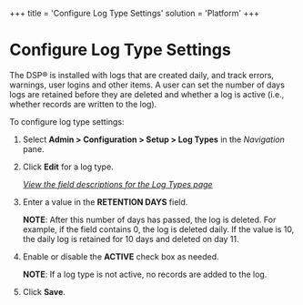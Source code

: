 +++
title = 'Configure Log Type Settings'
solution = 'Platform'
+++

# Configure Log Type Settings

The DSP® is installed with logs that are created daily, and track
errors, warnings, user logins and other items. A user can set the number
of days logs are retained before they are deleted and whether a log is
active (i.e., whether records are written to the log).

To configure log type settings:

1.  Select **Admin \> Configuration \> Setup \> Log Types** in the
    *Navigation* pane.

2.  Click **Edit** for a log type.
    
    [*View the field descriptions for the Log Types
    page*](../Page_Desc/Log%20Types)

3.  Enter a value in the **RETENTION DAYS** field.
    
    **NOTE**: After this number of days has passed, the log is deleted.
    For example, if the field contains 0, the log is deleted daily. If
    the value is 10, the daily log is retained for 10 days and deleted
    on day 11.

4.  Enable or disable the **ACTIVE** check box as needed.
    
    **NOTE**: If a log type is not active, no records are added to the
    log.

5.  Click **Save**.
